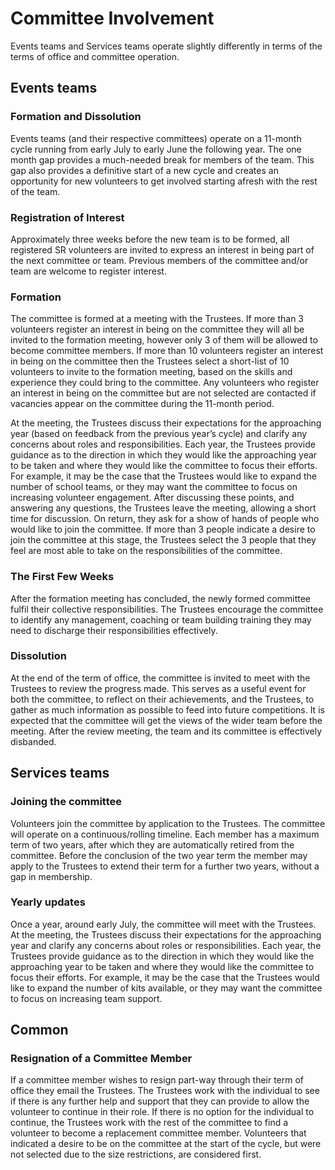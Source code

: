 # Committee Involvement

Events teams and Services teams operate slightly differently in terms of the terms of office and committee operation.

## Events teams

### Formation and Dissolution

Events teams (and their respective committees) operate on a 11-month cycle running from early July to early June the following year. The one month gap provides a much-needed break for members of the team. This gap also provides a definitive start of a new cycle and creates an opportunity for new volunteers to get involved starting afresh with the rest of the team.

### Registration of Interest

Approximately three weeks before the new team is to be formed, all registered SR volunteers are invited to express an interest in being part of the next committee or team. Previous members of the committee and/or team are welcome to register interest. 

### Formation

The committee is formed at a meeting with the Trustees. If more than 3 volunteers register an interest in being on the committee they will all be invited to the formation meeting, however only 3 of them will be allowed to become committee members. If more than 10 volunteers register an interest in being on the committee then the Trustees select a short-list of 10 volunteers to invite to the formation meeting, based on the skills and experience they could bring to the committee. Any volunteers who register an interest in being on the committee but are not selected are contacted if vacancies appear on the committee during the 11-month period.

At the meeting, the Trustees discuss their expectations for the approaching year (based on feedback from the previous year’s cycle) and clarify any concerns about roles and responsibilities. Each year, the Trustees provide guidance as to the direction in which they would like the approaching year to be taken and where they would like the committee to focus their efforts. For example, it may be the case that the Trustees would like to expand the number of school teams, or they may want the committee to focus on increasing volunteer engagement. After discussing these points, and answering any questions, the Trustees leave the meeting, allowing a short time for discussion. On return, they ask for a show of hands of people who would like to join the committee. If more than 3 people indicate a desire to join the committee at this stage, the Trustees select the 3 people that they feel are most able to take on the responsibilities of the committee.

### The First Few Weeks

After the formation meeting has concluded, the newly formed committee fulfil their collective responsibilities. The Trustees encourage the committee to identify any management, coaching or team building training they may need to discharge their responsibilities effectively.

### Dissolution

At the end of the term of office, the committee is invited to meet with the Trustees to review the progress made. This serves as a useful event for both the committee, to reflect on their achievements, and the Trustees, to gather as much information as possible to feed into future competitions. It is expected that the committee will get the views of the wider team before the meeting. After the review meeting, the team and its committee is effectively disbanded.

## Services teams

### Joining the committee

Volunteers join the committee by application to the Trustees. The committee will operate on a continuous/rolling timeline. Each member has a maximum term of two years, after which they are automatically retired from the committee. Before the conclusion of the two year term the member may apply to the Trustees to extend their term for a further two years, without a gap in membership. 

### Yearly updates

Once a year, around early July, the committee will meet with the Trustees. At the meeting, the Trustees discuss their expectations for the approaching year and clarify any concerns about roles or responsibilities. Each year, the Trustees provide guidance as to the direction in which they would like the approaching year to be taken and where they would like the committee to focus their efforts. For example, it may be the case that the Trustees would like to expand the number of kits available, or they may want the committee to focus on increasing team support.

## Common

### Resignation of a Committee Member

If a committee member wishes to resign part-way through their term of office they email the Trustees. The Trustees work with the individual to see if there is any further help and support that they can provide to allow the volunteer  to continue in their role. If there is no option for the individual to continue, the Trustees work with the rest of the committee to find a volunteer to become a replacement committee member. Volunteers that indicated a desire to be on the committee at the start of the cycle, but were not selected due to the size restrictions, are considered first.

